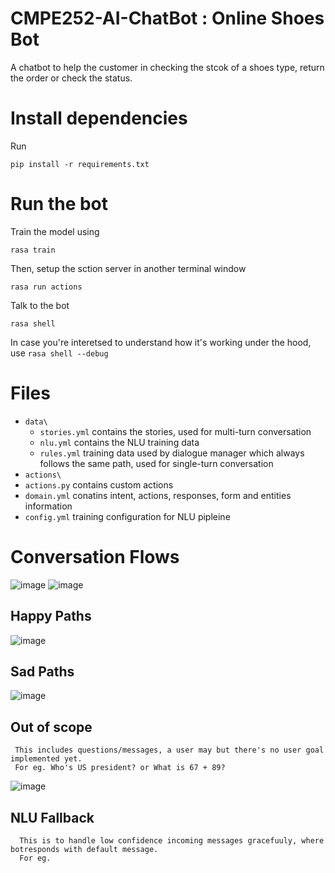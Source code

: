 # CMPE252-AI-ChatBot : Online Shoes Bot

A chatbot to help the customer in checking the stcok of a shoes type, return the order or check the status.


# Install dependencies
Run

```
pip install -r requirements.txt
```

# Run the bot

Train the model using 
```
rasa train
```

Then, setup the sction server in another terminal window 
```
rasa run actions
```

Talk to the bot
```
rasa shell
```

In case you're interetsed to understand how it's working under the hood, use `rasa shell --debug`


# Files
  - `data\`
    - `stories.yml` contains the stories, used for multi-turn conversation
    - `nlu.yml` contains the NLU training data
    - `rules.yml` training data used by dialogue manager which always follows the same path, used for single-turn conversation
  - `actions\`
   - `actions.py` contains custom actions
  - `domain.yml` conatins intent, actions, responses, form and entities information
  - `config.yml` training configuration for NLU pipleine

# Conversation Flows
![image](https://user-images.githubusercontent.com/90728105/166392485-d2caf8e4-4d06-45cd-b70d-a5c02f047933.png)
![image](https://user-images.githubusercontent.com/90728105/166414757-6621dc21-4b0f-4f02-af25-8fef5a037f6b.png)

  ## Happy Paths
 ![image](https://user-images.githubusercontent.com/90728105/166414710-094e3470-554d-46ce-b650-4ec5b20af443.png)
 
  
  ## Sad Paths
   ![image](https://user-images.githubusercontent.com/90728105/166414663-c487d9c9-e4c0-44dc-b590-028de11f8501.png)

      
  
  
  ## Out of scope
     This includes questions/messages, a user may but there's no user goal implemented yet. 
     For eg. Who's US president? or What is 67 + 89?
   ![image](https://user-images.githubusercontent.com/90728105/166393306-75f81132-bae2-4bc6-ba77-909d4919273b.png)
     
   ## NLU Fallback
      This is to handle low confidence incoming messages gracefuuly, where botresponds with default message.
      For eg. 

            
  
  
